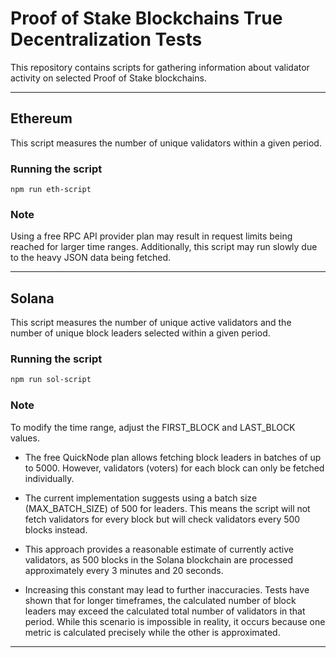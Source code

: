 # Proof of Stake Blockchains True Decentralization Tests

This repository contains scripts for gathering information about validator activity on selected Proof of Stake blockchains.
***

## Ethereum

This script measures the number of unique validators within a given period.

### Running the script

```shell
npm run eth-script
```

### Note

Using a free RPC API provider plan may result in request limits being reached for larger time ranges. Additionally, this script may run slowly due to the heavy JSON data being fetched.

***

## Solana

This script measures the number of unique active validators and the number of unique block leaders selected within a given period.

### Running the script
```sh
npm run sol-script
```

### Note

To modify the time range, adjust the FIRST_BLOCK and LAST_BLOCK values.

- The free QuickNode plan allows fetching block leaders in batches of up to 5000. However, validators (voters) for each block can only be fetched individually.

- The current implementation suggests using a batch size (MAX_BATCH_SIZE) of 500 for leaders. This means the script will not fetch validators for every block but will check validators every 500 blocks instead.

- This approach provides a reasonable estimate of currently active validators, as 500 blocks in the Solana blockchain are processed approximately every 3 minutes and 20 seconds.

- Increasing this constant may lead to further inaccuracies. Tests have shown that for longer timeframes, the calculated number of block leaders may exceed the calculated total number of validators in that period. While this scenario is impossible in reality, it occurs because one metric is calculated precisely while the other is approximated.

***

